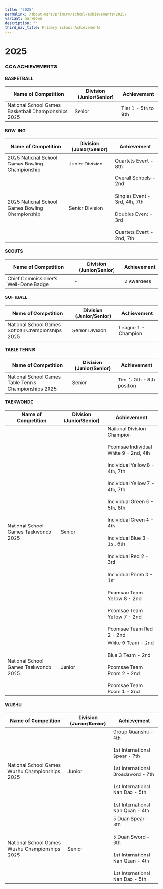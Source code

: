 ```yaml
---
title: "2025"
permalink: /about-mshs/primary/school-achievements/2025/
variant: markdown
description: ""
third_nav_title: Primary School Achievements
---
```

# 2025


### CCA ACHIEVEMENTS

#### BASKETBALL

<table>
<thead>
  <tr>
    <th>Name of Competition</th>
    <th>Division (Junior/Senior)</th>
    <th>Achievement</th>
  </tr>
</thead>
<tbody>
  <tr>
    <td>National School Games Basketball Championships 2025<br></td>
    <td>Senior</td>
    <td>Tier 1 - 5th to 8th</td>
  </tr>
	 
</tbody>
</table>

#### BOWLING


<table>
<thead>
  <tr>
    <th>Name of Competition</th>
    <th>Division (Junior/Senior)</th>
    <th>Achievement</th>
  </tr>
</thead>
<tbody>
  <tr>
    <td>2025 National School Games Bowling Championship<br></td>
    <td>Junior Division</td>
    <td>Quartets Event - 8th
  </td></tr>
  <tr>
    <td>2025 National School Games Bowling Championship<br></td>
    <td>Senior Division</td>
    <td>Overall Schools - 2nd<br><br>Singles Event - 3rd, 4th, 7th<br><br>Doubles Event - 3rd<br><br>Quartets Event - 2nd, 7th
  </td></tr>
</tbody>
</table>

#### SCOUTS

<table>
<thead>
  <tr>
    <th>Name of Competition</th>
    <th>Division (Junior/Senior)</th>
    <th>Achievement</th>
  </tr>
</thead>
<tbody>
  <tr>
    <td>Chief Commissioner’s Well-Done Badge<br></td>
    <td>-</td>
    <td>2 Awardees
</td>
  </tr>
	
</tbody>
</table>

#### SOFTBALL

<table>
<thead>
  <tr>
    <th>Name of Competition</th>
    <th>Division (Junior/Senior)</th>
    <th>Achievement</th>
  </tr>
</thead>
<tbody>
  <tr>
    <td>National School Games Softball Championships 2025<br></td>
    <td>Senior Division</td>
    <td>League 1 - Champion
</td>
  </tr>
	
</tbody>
</table>


#### TABLE TENNIS

<table>
<thead>
  <tr>
    <th>Name of Competition</th>
    <th>Division (Junior/Senior)</th>
    <th>Achievement</th>
  </tr>
</thead>
<tbody>
  <tr>
    <td>National School Games Table Tennis Championships 2025<br></td>
    <td>Senior</td>
    <td>Tier 1: 5th - 8th position</td>
  </tr>
</tbody>
</table>

#### TAEKWONDO

<table>
<thead>
  <tr>
    <th>Name of Competition</th>
    <th>Division (Junior/Senior)</th>
    <th>Achievement</th>
  </tr>
</thead>
<tbody>
  <tr>
    <td>National School Games Taekwondo 2025<br></td>
    <td>Senior</td>
    <td>National Division Champion<br><br>Poomsae Individual White 9 - 2nd, 4th<br><br>Individual Yellow 8 - 4th, 7th<br><br>Individual Yellow 7 - 4th, 7th<br><br>Individual Green 6 - 5th, 8th<br><br>Individual Green 4 - 4th<br><br>Individual Blue 3 - 1st, 6th<br><br>Individual Red 2 - 3rd<br><br>Individual Poom 3 - 1st<br><br>Poomsae Team Yellow 8 - 2nd<br><br>Poomsae Team Yellow 7 - 2nd<br><br>Poomsae Team Red 2 - 2nd</td>
		
		
  </tr>
	 <tr>
    <td>National School Games Taekwondo 2025<br></td>
    <td>Junior</td>
    <td>White 9 Team - 2nd<br><br>Blue 3 Team - 2nd  <br><br>Poomsae Team Poom 2 - 2nd <br><br>Poomsae Team Poom 1 - 2nd<br>
</td>
  </tr>
</tbody>
</table>

#### WUSHU

<table>
<thead>
  <tr>
    <th>Name of Competition</th>
    <th>Division (Junior/Senior)</th>
    <th>Achievement</th>
  </tr>
</thead>
<tbody>
	 <tr>
    <td>National School Games Wushu Championships 2025<br></td>
    <td>Junior</td>
    <td>Group Quanshu - 4th <br><br>1st International Spear - 7th <br><br>1st International Broadsword - 7th <br><br>1st International Nan Dao - 5th<br><br>1st International Nan Quan - 4th<br>
</td>
  </tr>
	 <tr>
    <td>National School Games Wushu Championships 2025<br></td>
    <td>Senior</td>
    <td>5 Duan Spear - 8th <br><br>5 Duan Sword - 6th <br><br>1st International Nan Quan - 4th <br><br>1st International Nan Dao - 5th <br>
</td>
  </tr>
</tbody>
</table>